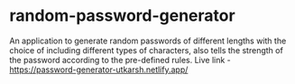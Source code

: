 # random-password-generator
An application to generate random passwords of different lengths with the choice of including different types of characters, also tells the strength of the password according to the pre-defined rules.
Live link - https://password-generator-utkarsh.netlify.app/
